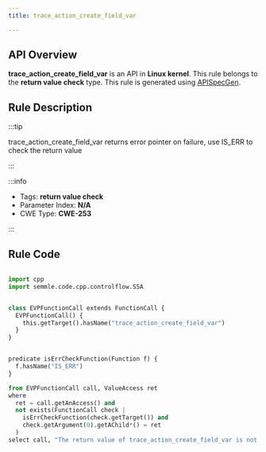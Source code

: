 ```yaml
---
title: trace_action_create_field_var

---
```



## API Overview
**trace_action_create_field_var** is an API in **Linux kernel**. This rule belongs to the **return value check** type. This rule is generated using [APISpecGen](../../tools/APISpecGen).
## Rule Description

:::tip

trace_action_create_field_var returns error pointer on failure, use IS_ERR to check the return value

:::

:::info

- Tags: **return value check**
- Parameter Index: **N/A**
- CWE Type: **CWE-253**

:::

## Rule Code
```python

import cpp
import semmle.code.cpp.controlflow.SSA


class EVPFunctionCall extends FunctionCall {
  EVPFunctionCall() {
    this.getTarget().hasName("trace_action_create_field_var")
  }
}


predicate isErrCheckFunction(Function f) {
  f.hasName("IS_ERR") 
}

from EVPFunctionCall call, ValueAccess ret
where
  ret = call.getAnAccess() and
  not exists(FunctionCall check |
    isErrCheckFunction(check.getTarget()) and
    check.getArgument(0).getAChild*() = ret
  )
select call, "The return value of trace_action_create_field_var is not checked with IS_ERR."
    
```